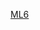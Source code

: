 [ML6](https://colab.research.google.com/drive/1gThLMK9TX9UWbyQ6ybfj0jtQEBQKSuLN#scrollTo=r9nexFChGrHW)
